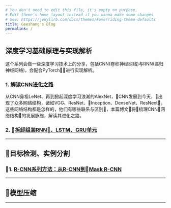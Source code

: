```yaml
---
# You don't need to edit this file, it's empty on purpose.
# Edit theme's home layout instead if you wanna make some changes
# See: https://jekyllrb.com/docs/themes/#overriding-theme-defaults
title: Geeshang's Blog
permalink: /
---
```


## 深度学习基础原理与实现解析
这个系列会做一些深度学习技术上的分享，包括CNN(卷积神经网络)与RNN(递归神经网络)，会配合PyTorch进行实现解析。
### 1. [解读CNN进化之路](/cnn)
从CNN鼻祖LeNet、再到掀起深度学习浪潮的AlexNet，CNN发展到今天，出现了众多网络结构，诸如VGG、ResNet、Inception、DenseNet、ResNext。 这些网络结构都是怎样的，他们有哪些联系与区别，本篇博文将梳理CNN网络结构的发展脉络，解读其进化之路。

### 2. [拆卸组装RNN、LSTM、GRU单元](/rnn)
---

## 目标检测、实例分割
### 1. [R-CNN系列方法：从R-CNN到Mask R-CNN]()
---

## 模型压缩
---